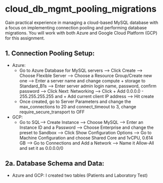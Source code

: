 # cloud_db_mgmt_pooling_migrations
Gain practical experience in managing a cloud-based MySQL database with a focus on implementing connection pooling and performing database migrations. You will work with both Azure and Google Cloud Platform (GCP) for this assignment.

## 1. Connection Pooling Setup:
 - Azure:
    - Go to Azure Database for MySQL servers --> Click Create --> Choose Flexible Server --> Choose a Resource Group/Create new one --> Enter a server name and change compute + storage to Standard_B1s --> Enter server admin login name, password, confirm password --> Click Next: Networking --> Click + Add 0.0.0.0 - 255.255.255.255 and + Add current client IP address --> Hit create
    - Once created, go to Server Parameters and change the max_connections to 20 and connect_timeout to 3, change require_secure_transport to OFF
 - GCP:
    - Go to SQL--> Create Instance --> Choose MySQL --> Enter an Instance ID and a Password --> Choose Enterprise and change the preset to Sandbox --> Click Show Configuration Options --> Go to Machine Configuration and choose Shared Core and 1vCPU, 0.614 GB --> Go to Connections and Add a Network --> Name it Allow-All and set it as 0.0.0.0/0

## 2a. Database Schema and Data:
 - Azure and GCP: I created two tables (Patients and Laboratory Test)

